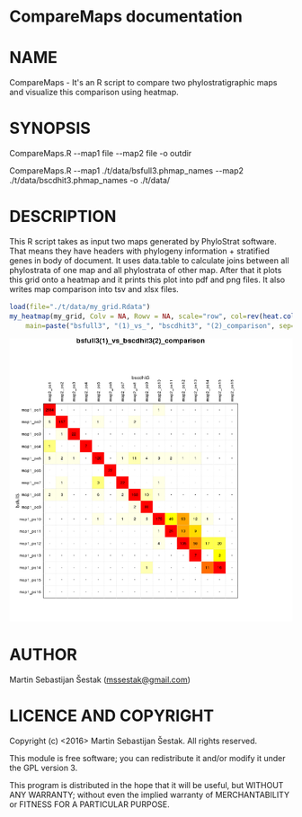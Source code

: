 CompareMaps documentation
================

NAME
====

CompareMaps - It's an R script to compare two phylostratigraphic maps and visualize this comparison using heatmap.

SYNOPSIS
========

CompareMaps.R --map1 file --map2 file -o outdir

CompareMaps.R --map1 ./t/data/bsfull3.phmap\_names --map2 ./t/data/bscdhit3.phmap\_names -o ./t/data/

DESCRIPTION
===========

This R script takes as input two maps generated by PhyloStrat software. That means they have headers with phylogeny information + stratified genes in body of document. It uses data.table to calculate joins between all phylostrata of one map and all phylostrata of other map. After that it plots this grid onto a heatmap and it prints this plot into pdf and png files. It also writes map comparison into tsv and xlsx files.

``` r
load(file="./t/data/my_grid.Rdata")
my_heatmap(my_grid, Colv = NA, Rowv = NA, scale="row", col=rev(heat.colors(20)),
    main=paste("bsfull3", "(1)_vs_", "bscdhit3", "(2)_comparison", sep=""), xlab="bscdhit3", ylab="bsfull3")
```

![](README_files/figure-markdown_github/unnamed-chunk-2-1.png)

AUTHOR
======

Martin Sebastijan Šestak (<mssestak@gmail.com>)

LICENCE AND COPYRIGHT
=====================

Copyright (c) &lt;2016&gt; Martin Sebastijan Šestak. All rights reserved.

This module is free software; you can redistribute it and/or modify it under the GPL version 3.

This program is distributed in the hope that it will be useful, but WITHOUT ANY WARRANTY; without even the implied warranty of MERCHANTABILITY or FITNESS FOR A PARTICULAR PURPOSE.

